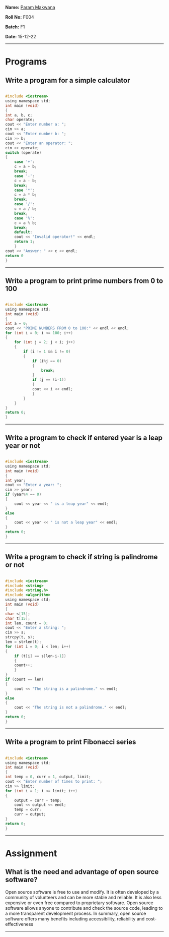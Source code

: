 
**Name:** [Param Makwana](mailto:paramsinghmakwana@gmail.com)                                                                                                                                                     

**Roll No:** F004

**Batch:** F1

**Date:** 15-12-22

___

# Programs

## Write a program for a simple calculator

```C

#include <iostream>
using namespace std;
int main (void)
{
int a, b, c;
char operate;
cout << "Enter number a: ";
cin >> a;
cout << "Enter number b: ";
cin >> b;
cout << "Enter an operator: ";
cin >> operate;
switch (operate)
{
	case '+':
	c = a + b;
	break;
	case '-':
	c = a - b;
	break;
	case '*':
	c = a * b;
	break;
	case '/':
	c = a / b;
	break;
	case '%':
	c = a % b;
	break;
	default:
	cout << "Invalid operator!" << endl;
	return 1;
	}
cout << "Answer: " << c << endl;
return 0
}

```

___

## Write a program to print prime numbers from 0 to 100

```C

#include <iostream>
using namespace std;
int main (void)
{
int a = 0;
cout << "PRIME NUMBERS FROM 0 to 100:" << endl << endl;
for (int i = 0; i <= 100; i++)
{
	for (int j = 2; j < i; j++)
	{
		if (i != 1 && i != 0)
		{
			if (i%j == 0)
			{
				break;
			}
			if (j == (i-1))
			{
			cout << i << endl;
			}
		}
	}
}
return 0;
}

```

___

## Write a program to check if entered year is a leap year or not

```C

#include <iostream>
using namespace std;
int main (void)
{
int year;
cout << "Enter a year: ";
cin >> year;
if (year%4 == 0)
{
	cout << year << " is a leap year" << endl;
}
else
{
	cout << year << " is not a leap year" << endl;
}
return 0;
}

```

___

## Write a program to check if string is palindrome or not

```C

#include <iostream>
#include <string>
#include <string.h>
#include <algorithm>
using namespace std;
int main (void)
{
char s[15];
char t[15];
int len, count = 0;
cout << "Enter a string: ";
cin >> s;
strcpy(t, s);
len = strlen(t);
for (int i = 0; i < len; i++)
{
	if (t[i] == s[len-i-1])
	{
	count++;
	}
}
if (count == len)
{
	cout << "The string is a palindrome." << endl;
}
else
{
	cout << "The string is not a palindrome." << endl;
}
return 0;
}

```

___

## Write a program to print Fibonacci series

```C

#include <iostream>
using namespace std;
int main (void)
{
int temp = 0, curr = 1, output, limit;
cout << "Enter number of times to print: ";
cin >> limit;
for (int i = 1; i <= limit; i++)
{
	output = curr + temp;
	cout << output << endl;
	temp = curr;
	curr = output;
}
return 0;
}

```

___

# Assignment

## What is the need and advantage of open source software?

Open source software is free to use and modify. It is often developed by a community of volunteers and can be more stable and reliable. It is also less expensive or even free compared to proprietary software. Open source software allows anyone to contribute and check the source code, leading to a more transparent development process. In summary, open source software offers many benefits including accessibility, reliability and cost-effectiveness

___
